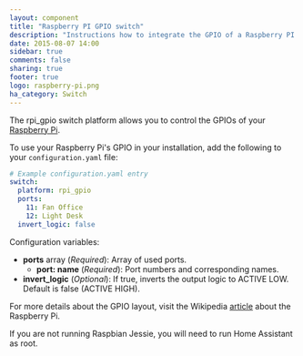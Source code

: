 ```yaml
---
layout: component
title: "Raspberry PI GPIO switch"
description: "Instructions how to integrate the GPIO of a Raspberry PI into Home Assistant as a switch."
date: 2015-08-07 14:00
sidebar: true
comments: false
sharing: true
footer: true
logo: raspberry-pi.png
ha_category: Switch
---
```



The rpi_gpio switch platform allows you to control the GPIOs of your [Raspberry Pi](https://www.raspberrypi.org/).

To use your Raspberry Pi's GPIO in your installation, add the following to your `configuration.yaml` file:

```yaml
# Example configuration.yaml entry
switch:
  platform: rpi_gpio
  ports:
    11: Fan Office
    12: Light Desk
  invert_logic: false
```

Configuration variables:

- **ports** array (*Required*): Array of used ports.
  - **port: name** (*Required*): Port numbers and corresponding names.
- **invert_logic** (*Optional*): If true, inverts the output logic to ACTIVE LOW. Default is false (ACTIVE HIGH).

For more details about the GPIO layout, visit the Wikipedia [article](https://en.wikipedia.org/wiki/Raspberry_Pi#GPIO_connector) about the Raspberry Pi.

<p class='note warning'>
If you are not running Raspbian Jessie, you will need to run Home Assistant as root.
</p>
